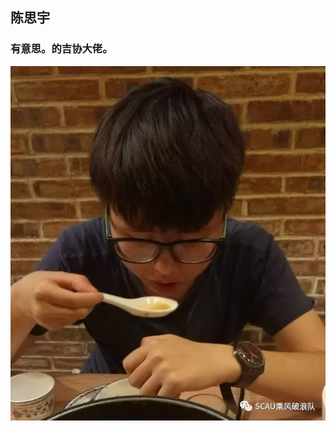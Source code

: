 ## 陈思宇
### 有意思。的吉协大佬。
![陈思宇](https://raw.githubusercontent.com/ronething/sanxiaxiang/master/amWikiwenku/amWiki/images/siyu.jpg)
